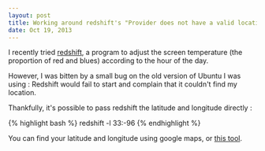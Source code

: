 ```yaml
---
layout: post
title: Working around redshift's "Provider does not have a valid location available." error
date: Oct 19, 2013
---
```

I recently tried [redshift](http://jonls.dk/redshift/), a program to adjust the screen temperature (the proportion of red and blues) according to the hour of the day.

However, I was bitten by a small bug on the old version of Ubuntu I was using : Redshift would fail to start and complain that it couldn't find my location. 

<!-- more -->

Thankfully, it's possible to pass redshift the latitude and longitude directly :

{% highlight bash %}
   redshift -l 33:-96 
{% endhighlight %}

You can find your latitude and longitude using google maps, or [this tool](http://universimmedia.pagesperso-orange.fr/geo/loc.htm).
